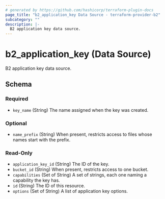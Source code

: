 ```yaml
---
# generated by https://github.com/hashicorp/terraform-plugin-docs
page_title: "b2_application_key Data Source - terraform-provider-b2"
subcategory: ""
description: |-
  B2 application key data source.
---
```


# b2_application_key (Data Source)

B2 application key data source.



<!-- schema generated by tfplugindocs -->
## Schema

### Required

- `key_name` (String) The name assigned when the key was created.

### Optional

- `name_prefix` (String) When present, restricts access to files whose names start with the prefix.

### Read-Only

- `application_key_id` (String) The ID of the key.
- `bucket_id` (String) When present, restricts access to one bucket.
- `capabilities` (Set of String) A set of strings, each one naming a capability the key has.
- `id` (String) The ID of this resource.
- `options` (Set of String) A list of application key options.
